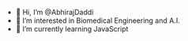 - 👋 Hi, I’m @AbhirajDaddi
- 👀 I’m interested in Biomedical Engineering and A.I.
- 🌱 I’m currently learning JavaScript

<!---
AbhirajDaddi/AbhirajDaddi is a ✨ special ✨ repository because its `README.md` (this file) appears on your GitHub profile.
You can click the Preview link to take a look at your changes.
--->

